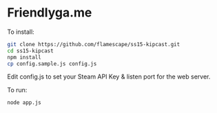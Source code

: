 # Friendlyga.me

To install:

```bash
git clone https://github.com/flamescape/ss15-kipcast.git
cd ss15-kipcast
npm install
cp config.sample.js config.js
```

Edit config.js to set your Steam API Key & listen port for the web server.

To run:

```bash
node app.js
```
